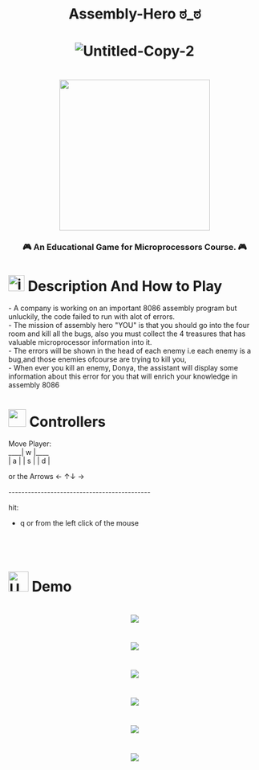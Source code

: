  <H1 align="center">

 Assembly-Hero ಠ_ಠ
 </H1>
<H1 align="center">

<img  src="https://i.ibb.co/17Nv2R3/Untitled-Copy-2.png" alt="Untitled-Copy-2" border="0" >
  </H1>
  <h1 align="center">
<img src="https://www.unity-studios.com/de/wp-content/uploads/revslider/home-banner/made-with-unity-white.png" width=300px >

 </h1>
<h3 align="center">🎮 An Educational Game for Microprocessors Course. 🎮</h3>


<H1>
<a href="https://imgbb.com/"><img src="https://i.ibb.co/dLNFXqx/icons8-pacman-48.png" alt="icons8-pacman-48" border="0" width=32px></a> Description And How to Play
 </H1>
<p>
- A company is working on an important 8086 assembly program but unluckily, the code failed to run with alot of errors. </br>
- The mission of assembly hero "YOU" is that you should go into the four room and kill all the bugs, 
 also you must collect the 4 treasures that has valuable microprocessor information into it.</br>
- The errors will be shown in the head of each enemy i.e each enemy is a bug,and those enemies ofcourse are trying to kill you, </br>
- When ever you kill an enemy, Donya, the assistant will display some information about this error for you 
that  will enrich your knowledge in assembly 8086</br>
 </p>
<H1>
<a href="https://imgbb.com/"><img src="https://img.icons8.com/doodle/48/000000/controller--v1.png" width= 35px></a> Controllers
 </H1>
<p>Move Player: </br>
____| w |____ </br>
| a | | s | | d |</br>
 
or the Arrows ← ↑↓ →
</br>

--------------------------------------------</br>

hit: </br>
- q or from the left click of the mouse</br>
</p>
</br></br>
<H1>
<a href="https://imgbb.com/"><img src="https://i.ibb.co/JHpnnS0/Untitled-design.png" alt="Untitled-design" border="0" width=40px></a> Demo
 </H1>
<h1 align= "center">
 <img src="https://drive.google.com/file/d/10hDc2pW6px402ICdZ9wPtcmvReV3AUEq/view?usp=sharing">
</h1>
<h1 align= "center">
 <img src="https://drive.google.com/file/d/1nm7k7malXBrbiUl62R1AO3kNSXYDMM_u/view?usp=sharing">
</h1>
<h1 align= "center">
 <img src="https://drive.google.com/file/d/1uogifemy_OmXqhbwSClCZRg9D4UaTGlk/view?usp=sharing">
</h1>
<h1 align= "center">
 <img src="https://drive.google.com/file/d/14OFMOe47u5XhmFfx2P9vloJWPX1rHJnQ/view?usp=sharing">
</h1>
<h1 align= "center">
 <img src="https://drive.google.com/file/d/1DQAnQYzWELez1YxYcnygKG4hMkd2ZL9M/view?usp=sharing">
</h1>
<h1 align= "center">
 <img src="https://drive.google.com/file/d/14QtlBxFHcyJiIfoQKMBHYoP6hdrMb_KJ/view?usp=sharing">
</h1>
